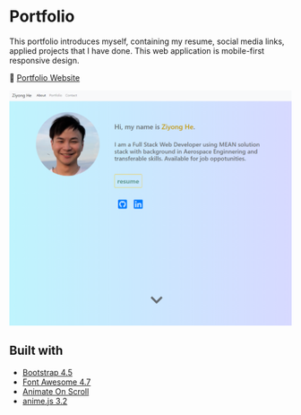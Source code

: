 # Portfolio

This portfolio introduces myself, containing my resume, social media links, applied projects that I have done. This web application is mobile-first responsive design.

:link: [Portfolio Website](https://ziyonghe.github.io/Portfolio/index.html)

![Portfolio website preview](./asset/portfolio-preview.png)

## Built with

- [Bootstrap 4.5](https://getbootstrap.com/)
- [Font Awesome 4.7](https://fontawesome.com/v4.7.0/)
- [Animate On Scroll](https://michalsnik.github.io/aos/)
- [anime.js 3.2](https://animejs.com/)

